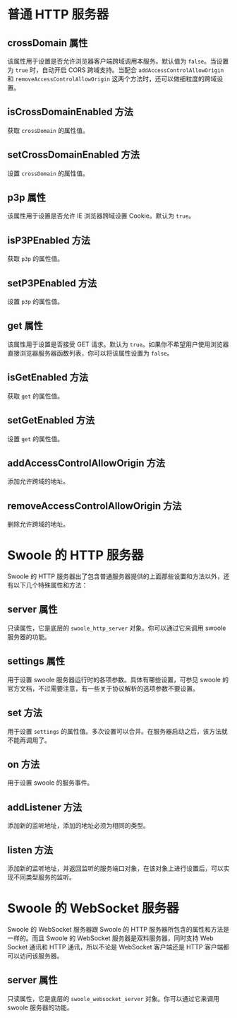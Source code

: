 # 普通 HTTP 服务器

## crossDomain 属性

该属性用于设置是否允许浏览器客户端跨域调用本服务。默认值为 `false`。当设置为 `true` 时，自动开启 CORS 跨域支持。当配合 `addAccessControlAllowOrigin` 和 `removeAccessControlAllowOrigin` 这两个方法时，还可以做细粒度的跨域设置。

## isCrossDomainEnabled 方法

获取 `crossDomain` 的属性值。

## setCrossDomainEnabled 方法

设置 `crossDomain` 的属性值。

## p3p 属性

该属性用于设置是否允许 IE 浏览器跨域设置 Cookie。默认为 `true`。

## isP3PEnabled 方法

获取 `p3p` 的属性值。

## setP3PEnabled 方法

设置 `p3p` 的属性值。

## get 属性

该属性用于设置是否接受 GET 请求。默认为 `true`。如果你不希望用户使用浏览器直接浏览器服务器函数列表，你可以将该属性设置为 `false`。

## isGetEnabled 方法

获取 `get` 的属性值。

## setGetEnabled 方法

设置 `get` 的属性值。

## addAccessControlAllowOrigin 方法

添加允许跨域的地址。

## removeAccessControlAllowOrigin 方法

删除允许跨域的地址。

# Swoole 的 HTTP 服务器

Swoole 的 HTTP 服务器出了包含普通服务器提供的上面那些设置和方法以外，还有以下几个特殊属性和方法：

## server 属性

只读属性，它是底层的 `swoole_http_server` 对象。你可以通过它来调用 swoole 服务器的功能。

## settings 属性

用于设置 swoole 服务器运行时的各项参数。具体有哪些设置，可参见 swoole 的官方文档，不过需要注意，有一些关于协议解析的选项参数不要设置。

## set 方法

用于设置 `settings` 的属性值。多次设置可以合并。在服务器启动之后，该方法就不能再调用了。

## on 方法

用于设置 swoole 的服务事件。

## addListener 方法

添加新的监听地址，添加的地址必须为相同的类型。

## listen 方法

添加新的监听地址，并返回监听的服务端口对象，在该对象上进行设置后，可以实现不同类型服务的监听。

# Swoole 的 WebSocket 服务器

Swoole 的 WebSocket 服务器跟 Swoole 的 HTTP 服务器所包含的属性和方法是一样的。而且 Swoole 的 WebSocket 服务器是双料服务器，同时支持 Web Socket 通讯和 HTTP 通讯，所以不论是 WebSocket 客户端还是 HTTP 客户端都可以访问该服务器。

## server 属性

只读属性，它是底层的 `swoole_websocket_server` 对象。你可以通过它来调用 swoole 服务器的功能。
